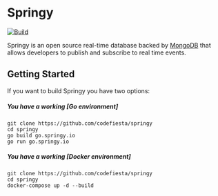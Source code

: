 
# Springy
[![Build](https://github.com/codefiesta/springy/workflows/Go/badge.svg)](https://github.com/codefiesta/springy/actions?query=workflow:Go)

Springy is an open source real-time database backed by [MongoDB](https://github.com/mongodb/mongo) that allows 
developers to publish and subscribe to real time events.

## Getting Started
If you want to build Springy you have two options:

##### You have a working [Go environment] 

```
git clone https://github.com/codefiesta/springy
cd springy
go build go.springy.io
go run go.springy.io
```

##### You have a working [Docker environment] 

```
git clone https://github.com/codefiesta/springy
cd springy
docker-compose up -d --build
```